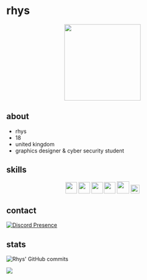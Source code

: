 <h1>rhys</h1>

<div align="center"><img width="200" src="https://i.pinimg.com/originals/6e/67/b2/6e67b2384289b1fad3a034ebe0152904.gif"/></div>

## about
- rhys
- 18
- united kingdom
- graphics designer & cyber security student
 
## skills
<div align="center">
  <img width="30" src="https://upload.wikimedia.org/wikipedia/commons/thumb/a/af/Adobe_Photoshop_CC_icon.svg/120px-Adobe_Photoshop_CC_icon.svg.png" />
  <img width="30" src="https://external-content.duckduckgo.com/iu/?u=https%3A%2F%2Flogos-download.com%2Fwp-content%2Fuploads%2F2016%2F10%2FPython_logo_icon.png&f=1&nofb=1" /> 
  <img width="30" src="https://upload.wikimedia.org/wikipedia/commons/9/9a/FiveM_Logo.png" /> 
  <img width="30" src="https://upload.wikimedia.org/wikipedia/commons/c/cf/Lua-Logo.svg" />
  <img width="32" src="https://upload.wikimedia.org/wikipedia/commons/thumb/6/61/HTML5_logo_and_wordmark.svg/120px-HTML5_logo_and_wordmark.svg.png" /> 
  <img width="23" src="https://upload.wikimedia.org/wikipedia/commons/thumb/d/d5/CSS3_logo_and_wordmark.svg/1200px-CSS3_logo_and_wordmark.svg.png" /> 
</div>


## contact
[![Discord Presence](https://lanyard-profile-readme.vercel.app/api/183800989881597953?theme=transparent&bg=0d1117&animated=true&idleMessage=Work%20Smart%20Not%20Hard&borderRadius=15px&hideDiscrim=false)](https://discord.com/users/183800989881597953)

## stats

![Rhys' GitHub commits](https://github-readme-streak-stats.herokuapp.com/?user=rlhys&theme=shadow-purple&hide_border=true)


![](https://komarev.com/ghpvc/?username=rlhys&color=blueviolet)
